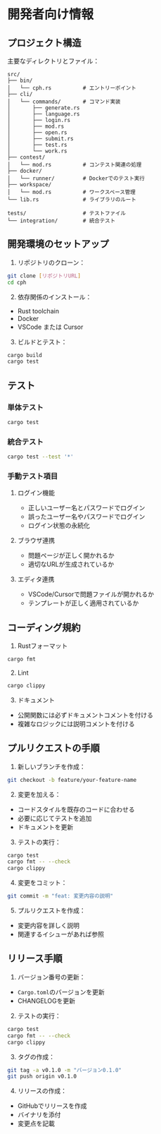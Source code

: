 # 開発者向け情報

## プロジェクト構造

主要なディレクトリとファイル：

```
src/
├── bin/
│   └── cph.rs          # エントリーポイント
├── cli/
│   └── commands/       # コマンド実装
│       ├── generate.rs
│       ├── language.rs
│       ├── login.rs
│       ├── mod.rs
│       ├── open.rs
│       ├── submit.rs
│       ├── test.rs
│       └── work.rs
├── contest/
│   └── mod.rs          # コンテスト関連の処理
├── docker/
│   └── runner/         # Dockerでのテスト実行
├── workspace/
│   └── mod.rs          # ワークスペース管理
└── lib.rs              # ライブラリのルート

tests/                  # テストファイル
└── integration/        # 統合テスト
```

## 開発環境のセットアップ

1. リポジトリのクローン：
```bash
git clone [リポジトリURL]
cd cph
```

2. 依存関係のインストール：
- Rust toolchain
- Docker
- VSCode または Cursor

3. ビルドとテスト：
```bash
cargo build
cargo test
```

## テスト

### 単体テスト
```bash
cargo test
```

### 統合テスト
```bash
cargo test --test '*'
```

### 手動テスト項目

1. ログイン機能
   - 正しいユーザー名とパスワードでログイン
   - 誤ったユーザー名やパスワードでログイン
   - ログイン状態の永続化

2. ブラウザ連携
   - 問題ページが正しく開かれるか
   - 適切なURLが生成されているか

3. エディタ連携
   - VSCode/Cursorで問題ファイルが開かれるか
   - テンプレートが正しく適用されているか

## コーディング規約

1. Rustフォーマット
```bash
cargo fmt
```

2. Lint
```bash
cargo clippy
```

3. ドキュメント
- 公開関数には必ずドキュメントコメントを付ける
- 複雑なロジックには説明コメントを付ける

## プルリクエストの手順

1. 新しいブランチを作成：
```bash
git checkout -b feature/your-feature-name
```

2. 変更を加える：
- コードスタイルを既存のコードに合わせる
- 必要に応じてテストを追加
- ドキュメントを更新

3. テストの実行：
```bash
cargo test
cargo fmt -- --check
cargo clippy
```

4. 変更をコミット：
```bash
git commit -m "feat: 変更内容の説明"
```

5. プルリクエストを作成：
- 変更内容を詳しく説明
- 関連するイシューがあれば参照

## リリース手順

1. バージョン番号の更新：
- `Cargo.toml`のバージョンを更新
- CHANGELOGを更新

2. テストの実行：
```bash
cargo test
cargo fmt -- --check
cargo clippy
```

3. タグの作成：
```bash
git tag -a v0.1.0 -m "バージョン0.1.0"
git push origin v0.1.0
```

4. リリースの作成：
- GitHubでリリースを作成
- バイナリを添付
- 変更点を記載 